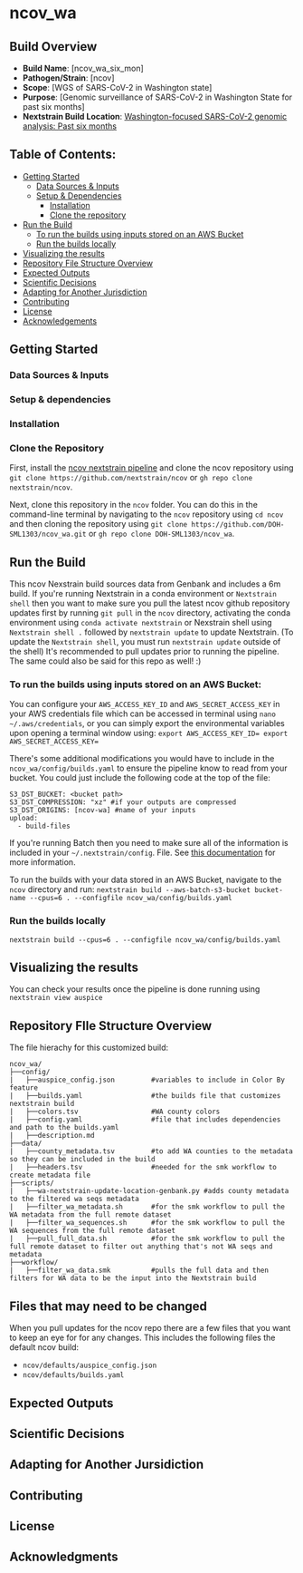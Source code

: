 # ncov_wa

## Build Overview
- **Build Name**: [ncov_wa_six_mon]
- **Pathogen/Strain**: [ncov]
- **Scope**: [WGS of SARS-CoV-2 in Washington state]
- **Purpose**: [Genomic surveillance of SARS-CoV-2 in Washington State for past six months]
- **Nextstrain Build Location**: [Washington-focused SARS-CoV-2 genomic analysis: Past six months](https://nextstrain.org/groups/waphl/ncov/wa/6m)

## Table of Contents:
- [Getting Started](#getting-started)
  - [Data Sources & Inputs](#data-sources--inputs)
  - [Setup & Dependencies](#setup--dependencies)
    - [Installation](#installation)
    - [Clone the repository](#clone-the-repository)
- [Run the Build](#run-the-build)
  - [To run the builds using inputs stored on an AWS Bucket](#to-run-the-builds-using-inputs-stored-on-an-AWS-Bucket)
  - [Run the builds locally](#run-the-builds-locally)
- [Visualizing the results](#Visualizing-the-resules)
- [Repository File Structure Overview](#repository-file-structure-overview)
- [Expected Outputs](#expected-outputs)
- [Scientific Decisions](#scientific-decisions)
- [Adapting for Another Jurisdiction](#adapting-for-another-jurisdiction)
- [Contributing](#contributing)
- [License](#license)
- [Acknowledgements](#acknowledgements)

## Getting Started

### Data Sources & Inputs

### Setup & dependencies

### Installation

### Clone the Repository
First, install the [ncov nextstrain pipeline](https://github.com/nextstrain/ncov) and clone the ncov repository using `git clone https://github.com/nextstrain/ncov` or `gh repo clone nextstrain/ncov`.

Next, clone this repository in the `ncov` folder. You can do this in the command-line terminal by navigating to the `ncov` repository using `cd ncov` and then cloning the repository using `git clone https://github.com/DOH-SML1303/ncov_wa.git` or `gh repo clone DOH-SML1303/ncov_wa`.

## Run the Build
This ncov Nexstrain build sources data from Genbank and includes a 6m build. If you're running Nextstrain in a conda environment or `Nextstrain shell` then you want to make sure you pull the latest ncov github repository updates first by running `git pull` in the `ncov` directory, activating the conda environment using `conda activate nextstrain` or Nexstrain shell using `Nextstrain shell .` followed by `nextstrain update` to update Nextstrain. (To update the `Nextstrain shell`, you must run `nextstrain update` outside of the shell) It's recommended to pull updates prior to running the pipeline. The same could also be said for this repo as well! :)

### To run the builds using inputs stored on an AWS Bucket:
You can configure your `AWS_ACCESS_KEY_ID` and `AWS_SECRET_ACCESS_KEY` in your AWS credentials file which can be accessed in terminal using `nano ~/.aws/credentials`, or you can simply export the environmental variables upon opening a terminal window using:
`export AWS_ACCESS_KEY_ID=
export AWS_SECRET_ACCESS_KEY=`

There's some additional modifications you would have to include in the `ncov_wa/config/builds.yaml` to ensure the pipeline know to read from your bucket. You could just include the following code at the top of the file:

```
S3_DST_BUCKET: <bucket path>
S3_DST_COMPRESSION: "xz" #if your outputs are compressed
S3_DST_ORIGINS: [ncov-wa] #name of your inputs
upload:
  - build-files
```

If you're running Batch then you need to make sure all of the information is included in your `~/.nextstrain/config`. File. See [this documentation](https://docs.nextstrain.org/projects/cli/en/stable/aws-batch/) for more information.

To run the builds with your data stored in an AWS Bucket, navigate to the `ncov` directory and run:
`nextstrain build --aws-batch-s3-bucket bucket-name --cpus=6 . --configfile ncov_wa/config/builds.yaml`

### Run the builds locally
`nextstrain build --cpus=6 . --configfile ncov_wa/config/builds.yaml`

## Visualizing the results
You can check your results once the pipeline is done running using `nextstrain view auspice`

## Repository FIle Structure Overview
The file hierachy for this customized build:
```
ncov_wa/
├──config/
|   ├──auspice_config.json         #variables to include in Color By feature
|   ├──builds.yaml                 #the builds file that customizes nextstrain build
|   ├──colors.tsv                  #WA county colors
|   ├──config.yaml                 #file that includes dependencies and path to the builds.yaml
|   ├──description.md
├──data/
|   ├──county_metadata.tsv         #to add WA counties to the metadata so they can be included in the build
|   ├──headers.tsv                 #needed for the smk workflow to create metadata file
├──scripts/
|   ├──wa-nextstrain-update-location-genbank.py #adds county metadata to the filtered wa seqs metadata
|   ├──filter_wa_metadata.sh       #for the smk workflow to pull the WA metadata from the full remote dataset
|   ├──filter_wa_sequences.sh      #for the smk workflow to pull the WA sequences from the full remote dataset
|   ├──pull_full_data.sh           #for the smk workflow to pull the full remote dataset to filter out anything that's not WA seqs and metadata
├──workflow/
|   ├──filter_wa_data.smk          #pulls the full data and then filters for WA data to be the input into the Nextstrain build
```

## Files that may need to be changed
When you pull updates for the ncov repo there are a few files that you want to keep an eye for for any changes. This includes the following files the default ncov build:
- `ncov/defaults/auspice_config.json`
- `ncov/defaults/builds.yaml`

## Expected Outputs

## Scientific Decisions

## Adapting for Another Jursidiction

## Contributing

## License

## Acknowledgments
